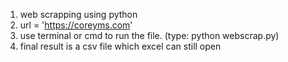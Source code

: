 1. web scrapping using python
2. url = 'https://coreyms.com'
3. use terminal or cmd to run the file. (type: python webscrap.py)
4. final result is a csv file which excel can still open
